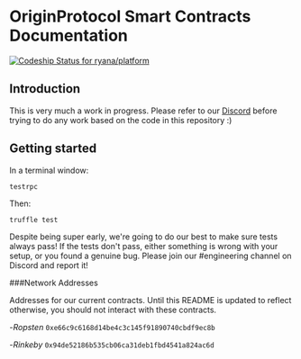 # OriginProtocol Smart Contracts Documentation

[ ![Codeship Status for ryana/platform](https://app.codeship.com/projects/85c2c0a0-fcbc-0135-e2f4-5aa6b7e3303c/status?branch=master)](https://app.codeship.com/projects/279083)

## Introduction

This is very much a work in progress. Please refer to our [Discord](http://originprotocol.com/discord)
before trying to do any work based on the code in this repository :)

## Getting started

In a terminal window:

```
testrpc
```

Then:

```
truffle test
```

Despite being super early, we're going to do our best to make sure tests always pass!
If the tests don't pass, either something is wrong with your setup, or you found a
genuine bug. Please join our #engineering channel on Discord and report it!

###Network Addresses

Addresses for our current contracts. Until this README is updated to reflect otherwise,
you should not interact with these contracts.

-*Ropsten* `0xe66c9c6168d14be4c3c145f91890740cbdf9ec8b`
 
-*Rinkeby* `0x94de52186b535cb06ca31deb1fbd4541a824ac6d`

